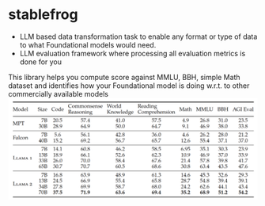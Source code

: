 # stablefrog
 - LLM based data transformation task to enable any format or type of data to what Foundational models would need.
 - LLM evaluation framework where processing all evaluation metrics is done for you


This library helps you compute score against MMLU, BBH, simple Math dataset and identifies how your Foundational model is doing w.r.t. to other commercially available models
![alt text](images/metric.png)
